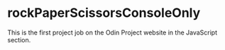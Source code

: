 # rockPaperScissorsConsoleOnly
This is the first project job on the Odin Project website in the JavaScript section.

